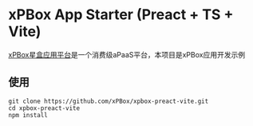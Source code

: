 # xPBox App Starter (Preact + TS + Vite)

[xPBox星盒应用平台](https://www.xpbox.cn/)是一个消费级aPaaS平台，本项目是xPBox应用开发示例

## 使用

```shell
git clone https://github.com/xPBox/xpbox-preact-vite.git
cd xpbox-preact-vite
npm install
```
